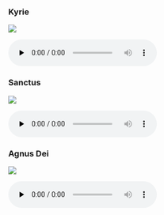 ### Kyrie

![](./mass-xvi-kyrie.jpg)

<audio src="https://storage.googleapis.com/kyriale/djc_16_kyrie_mp3_1.mp3" preload="none" controls="controls"></audio>

### Sanctus

![](./mass-xvi-sanctus.jpg)

<audio src="https://storage.googleapis.com/kyriale/djc_16_sanctus_mp3_1.mp3" preload="none" controls="controls"></audio>

### Agnus Dei

![](./mass-xvi-agnus.jpg)

<audio src="https://storage.googleapis.com/kyriale/djc_16_agnus_mp3_1.mp3" preload="none" controls="controls"></audio>

